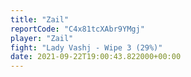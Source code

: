 ```yaml
---
title: "Zail"
reportCode: "C4x81tcXAbr9YMgj"
player: "Zail"
fight: "Lady Vashj - Wipe 3 (29%)"
date: 2021-09-22T19:00:43.822000+00:00
---
```

